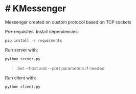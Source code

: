 # # KMessenger
Messenger created on custom protocol based on TCP sockets

Pre-requisites:
Install dependencies:
```bash
pip install -r requirments
```

Run server with:
```bash
python server.py
```
> Set --host and --port parameters if needed

Run client with:
```bash
python client.py
```
